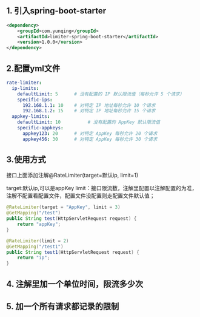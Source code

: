 ## 1. 引入spring-boot-starter
```xml
<dependency>
    <groupId>com.yunqing</groupId>
    <artifactId>limiter-spring-boot-starter</artifactId>
    <version>1.0.0</version>
</dependency>
```

## 2.配置yml文件
```yaml
rate-limiter:
  ip-limits:
    defaultLimit: 5      # 没有配置的 IP 默认限流值（每秒允许 5 个请求）
    specific-ips:
      192.168.1.1: 10    # 对特定 IP 地址每秒允许 10 个请求
      192.168.1.2: 15    # 对特定 IP 地址每秒允许 15 个请求
  appkey-limits:
    defaultLimit: 10          # 没有配置的 AppKey 默认限流值
    specific-appkeys:
      appkey123: 20      # 对特定 AppKey 每秒允许 20 个请求
      appkey456: 30      # 对特定 AppKey 每秒允许 30 个请求
```

## 3.使用方式
接口上面添加注解@RateLimiter(target=默认ip, limit=1)

target:默认ip,可以是appKey
limit：接口限流数，注解里配置以注解配置的为准，注解不配置看配置文件，配置文件没配置则走配置文件默认值；

```java
@RateLimiter(target = "AppKey", limit = 3)
@GetMapping("/test")
public String test(HttpServletRequest request) {
    return "appKey";
}

@RateLimiter(limit = 2)
@GetMapping("/test1")
public String test1(HttpServletRequest request) {
    return "ip";
}
```

## 4. 注解里加一个单位时间，限流多少次

## 5. 加一个所有请求都记录的限制


